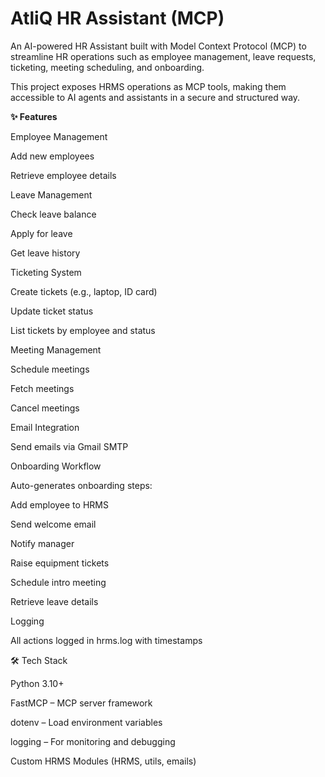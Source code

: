 # AtliQ HR Assistant (MCP)

An AI-powered HR Assistant built with Model Context Protocol (MCP) to streamline HR operations such as employee management, leave requests, ticketing, meeting scheduling, and onboarding.

This project exposes HRMS operations as MCP tools, making them accessible to AI agents and assistants in a secure and structured way.

**✨ Features**

Employee Management

Add new employees

Retrieve employee details

Leave Management

Check leave balance

Apply for leave

Get leave history

Ticketing System

Create tickets (e.g., laptop, ID card)

Update ticket status

List tickets by employee and status

Meeting Management

Schedule meetings

Fetch meetings

Cancel meetings

Email Integration

Send emails via Gmail SMTP

Onboarding Workflow

Auto-generates onboarding steps:

Add employee to HRMS

Send welcome email

Notify manager

Raise equipment tickets

Schedule intro meeting

Retrieve leave details

Logging

All actions logged in hrms.log with timestamps

🛠️ Tech Stack

Python 3.10+

FastMCP – MCP server framework

dotenv – Load environment variables

logging – For monitoring and debugging

Custom HRMS Modules (HRMS, utils, emails)
